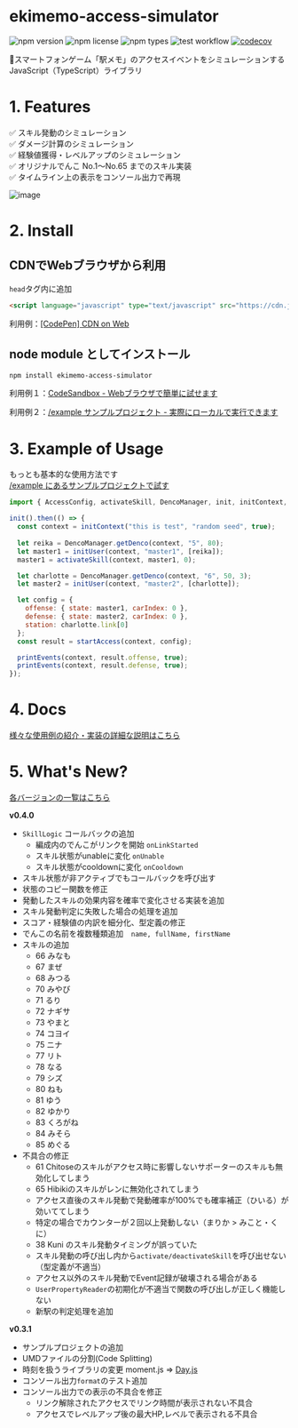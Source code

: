 # ekimemo-access-simulator

![npm version](https://img.shields.io/npm/v/ekimemo-access-simulator.svg)
![npm license](https://img.shields.io/npm/l/ekimemo-access-simulator.svg)
![npm types](https://img.shields.io/npm/types/ekimemo-access-simulator.svg)
![test workflow](https://github.com/Seo-4d696b75/station-access-simulator/actions/workflows/test.yml/badge.svg)
[![codecov](https://codecov.io/gh/Seo-4d696b75/station-access-simulator/branch/main/graph/badge.svg?token=1JENN8RNOU)](https://codecov.io/gh/Seo-4d696b75/station-access-simulator)


🚃スマートフォンゲーム「駅メモ」のアクセスイベントをシミュレーションするJavaScript（TypeScript）ライブラリ

# 1. Features

✅ スキル発動のシミュレーション  
✅ ダメージ計算のシミュレーション  
✅ 経験値獲得・レベルアップのシミュレーション  
✅ オリジナルでんこ No.1〜No.65 までのスキル実装  
✅ タイムライン上の表示をコンソール出力で再現  

![image](https://user-images.githubusercontent.com/25225028/204131714-46bc4e25-f29a-4367-a2bc-00f2297452d4.png)


# 2. Install

## CDNでWebブラウザから利用
`head`タグ内に追加  

```html
<script language="javascript" type="text/javascript" src="https://cdn.jsdelivr.net/npm/ekimemo-access-simulator@^0.4.0/umd/simulator.min.js"></script>
```

利用例：[[CodePen] CDN on Web](https://codepen.io/seo-4d696b75/pen/RwjoWeR)

## node module としてインストール

```bash
npm install ekimemo-access-simulator
```

利用例１：[CodeSandbox - Webブラウザで簡単に試せます](https://codesandbox.io/s/yi-memo-akusesusimiyureta-cor73?file=/src/index.ts)  

利用例２：[/example サンプルプロジェクト - 実際にローカルで実行できます](https://github.com/Seo-4d696b75/station-access-simulator/blob/main/example/README.md)

# 3. Example of Usage

もっとも基本的な使用方法です  
[/example にあるサンプルプロジェクトで試す](https://github.com/Seo-4d696b75/station-access-simulator/blob/main/example/README.md)
```js
import { AccessConfig, activateSkill, DencoManager, init, initContext, initUser, printEvents, startAccess } from "ekimemo-access-simulator";

init().then(() => {
  const context = initContext("this is test", "random seed", true);
  
  let reika = DencoManager.getDenco(context, "5", 80);
  let master1 = initUser(context, "master1", [reika]);
  master1 = activateSkill(context, master1, 0);

  let charlotte = DencoManager.getDenco(context, "6", 50, 3);
  let master2 = initUser(context, "master2", [charlotte]);

  let config = {
    offense: { state: master1, carIndex: 0 }, 
    defense: { state: master2, carIndex: 0 },
    station: charlotte.link[0]
  };
  const result = startAccess(context, config);

  printEvents(context, result.offense, true);
  printEvents(context, result.defense, true);
});
```

# 4. Docs

[様々な使用例の紹介・実装の詳細な説明はこちら](https://github.com/Seo-4d696b75/station-access-simulator/blob/main/docs/index.md)

# 5. What's New?
[各バージョンの一覧はこちら](https://github.com/Seo-4d696b75/station-access-simulator/releases)  


**v0.4.0**  
- `SkillLogic` コールバックの追加
  - 編成内のでんこがリンクを開始 `onLinkStarted`
  - スキル状態がunableに変化 `onUnable`
  - スキル状態がcooldownに変化 `onCooldown`
- スキル状態が非アクティブでもコールバックを呼び出す
- 状態のコピー関数を修正
- 発動したスキルの効果内容を確率で変化させる実装を追加
- スキル発動判定に失敗した場合の処理を追加
- スコア・経験値の内訳を細分化、型定義の修正
- でんこの名前を複数種類追加　`name, fullName, firstName`
- スキルの追加
  - 66 みなも
  - 67 まぜ
  - 68 みつる
  - 70 みやび
  - 71 るり
  - 72 ナギサ
  - 73 やまと
  - 74 コヨイ
  - 75 ニナ
  - 77 リト
  - 78 なる
  - 79 シズ
  - 80 ねも
  - 81 ゆう
  - 82 ゆかり
  - 83 くろがね
  - 84 みそら
  - 85 めぐる
- 不具合の修正
  - 61 Chitoseのスキルがアクセス時に影響しないサポーターのスキルも無効化してしまう
  - 65 Hibikiのスキルがレンに無効化されてしまう
  - アクセス直後のスキル発動で発動確率が100%でも確率補正（ひいる）が効いててしまう
  - 特定の場合でカウンターが２回以上発動しない（まりか > みこと・くに）
  - 38 Kuni のスキル発動タイミングが誤っていた
  - スキル発動の呼び出し内から`activate/deactivateSkill`を呼び出せない（型定義が不適当）
  - アクセス以外のスキル発動でEvent記録が破壊される場合がある
  - `UserPropertyReader`の初期化が不適当で関数の呼び出しが正しく機能しない
  - 新駅の判定処理を追加
  

**v0.3.1**
- サンプルプロジェクトの追加
- UMDファイルの分割(Code Splitting)
- 時刻を扱うライブラリの変更 moment.js => [Day.js](https://day.js.org/en/)
- コンソール出力`format`のテスト追加
- コンソール出力での表示の不具合を修正
  - リンク解除されたアクセスでリンク時間が表示されない不具合
  - アクセスでレベルアップ後の最大HP,レベルで表示される不具合

